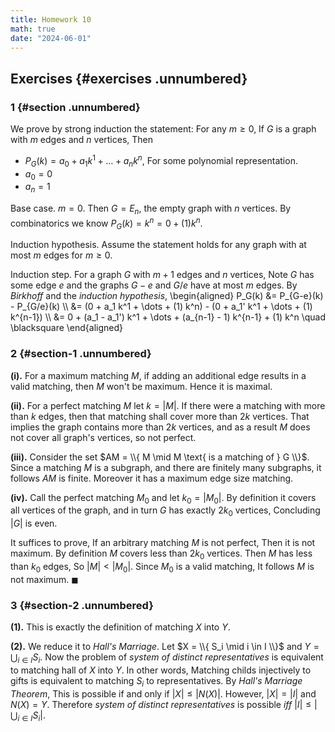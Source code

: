 ```yaml
---
title: Homework 10
math: true
date: "2024-06-01"
---
```


## Exercises {#exercises .unnumbered}

### 1 {#section .unnumbered}

We prove by strong induction the statement: For any $m \geq 0$, If $G$ is a graph with $m$ edges and $n$ vertices, Then
-   $P_G(k) = a_0 + a_1 k^1 + \dots + a_n k^n$, For some polynomial representation.
-   $a_0 = 0$
-   $a_n = 1$

Base case. $m = 0$. Then $G = E_n$, the empty graph with $n$ vertices. By combinatorics we know $P_G(k) = k^n = 0 + (1) k^n$.

Induction hypothesis. Assume the statement holds for any graph with at most $m$ edges for $m \geq 0$.

Induction step. For a graph $G$ with $m+1$ edges and $n$ vertices, Note $G$ has some edge $e$ and the graphs $G-e$ and $G/e$ have at most $m$ edges. By *Birkhoff* and the *induction hypothesis*,
\begin{aligned}
    P_G(k) &= P_{G-e}(k) - P_{G/e}(k) \\\\
    &= (0 + a_1 k^1 + \dots + (1) k^n) - (0 + a_1' k^1 + \dots + (1) k^{n-1}) \\\\
    &= 0 + (a_1 - a_1') k^1 + \dots + (a_{n-1} - 1) k^{n-1} + (1) k^n \quad \blacksquare
\end{aligned}

### 2 {#section-1 .unnumbered}

**(i).** For a maximum matching $M$, if adding an additional edge results in a valid matching, then $M$ won't be maximum. Hence it is maximal.

**(ii).** For a perfect matching $M$ let $k = |M|$. If there were a matching with more than $k$ edges, then that matching shall cover more than $2k$ vertices. That implies the graph contains more than $2k$ vertices, and as a result $M$ does not cover all graph's vertices, so not perfect.

**(iii).** Consider the set $AM = \\{ M \mid M \text{ is a matching of } G \\}$. Since a matching $M$ is a subgraph, and there are finitely many subgraphs, it follows $AM$ is finite. Moreover it has a maximum edge size matching.

**(iv).** Call the perfect matching $M_0$ and let $k_0 = |M_0|$. By definition it covers all vertices of the graph, and in turn $G$ has exactly $2k_0$ vertices, Concluding $|G|$ is even.

It suffices to prove, If an arbitrary matching $M$ is not perfect, Then it is not maximum. By definition $M$ covers less than $2k_0$ vertices. Then $M$ has less than $k_0$ edges, So $|M| < |M_0|$. Since $M_0$ is a valid matching, It follows $M$ is not maximum. $\blacksquare$

### 3 {#section-2 .unnumbered}

**(1).** This is exactly the definition of matching $X$ into $Y$.

**(2).** We reduce it to *Hall's Marriage*. Let $X = \\{ S_i \mid i \in I \\}$ and $Y = \bigcup_{i \in I} S_i$. Now the problem of *system of distinct representatives* is equivalent to matching hall of $X$ into $Y$. In other words, Matching childs injectively to gifts is equivalent to matching $S_i$ to representatives. By *Hall's Marriage Theorem*, This is possible if and only if $|X| \leq |N(X)|$. However, $|X| = |I|$ and $N(X) = Y$. Therefore *system of distinct representatives* is possible *iff* $|I| \leq |\bigcup_{i \in I} S_i|$.
